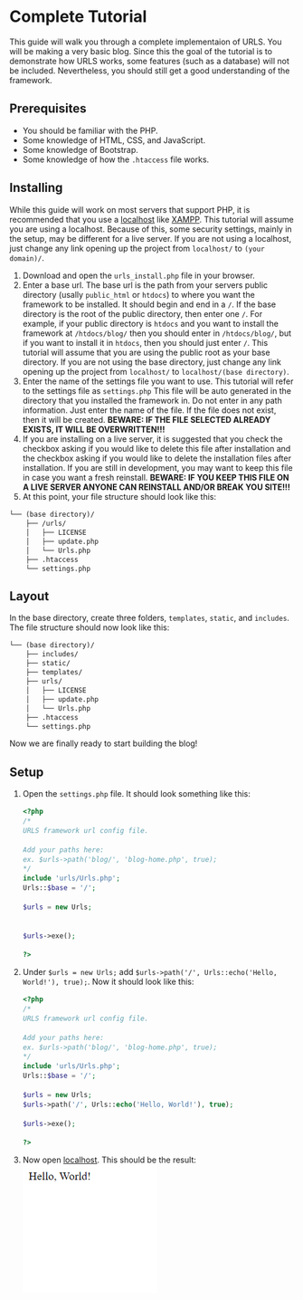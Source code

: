 # Complete Tutorial
This guide will walk you through a complete implementaion of URLS. You will be making a very basic blog. Since this the goal of the tutorial is to demonstrate how URLS works, some features (such as a database) will not be included. Nevertheless, you should still get a good understanding of the framework.

## Prerequisites
* You should be familiar with the PHP.
* Some knowledge of HTML, CSS, and JavaScript.
* Some knowledge of Bootstrap.
* Some knowledge of how the `.htaccess` file works.

## Installing
While this guide will work on most servers that support PHP, it is recommended that you use a [localhost](https://en.wikipedia.org/wiki/Localhost) like [XAMPP](https://www.apachefriends.org/). This tutorial will assume you are using a localhost. Because of this, some security settings, mainly in the setup, may be different for a live server. If you are not using a localhost, just change any link opening up the project from `localhost/` to `(your domain)/`.
1. Download and open the `urls_install.php` file in your browser.
2. Enter a base url. The base url is the path from your servers public directory (usally `public_html` or `htdocs`) to where you want the framework to be installed. It should begin and end in a `/`. If the base directory is the root of the public directory, then enter one `/`. For example, if your public directory is `htdocs` and you want to install the framework at `/htdocs/blog/` then you should enter in `/htdocs/blog/`, but if you want to install it in `htdocs`, then you should just enter `/`. This tutorial will assume that you are using the public root as your base directory. If you are not using the base directory, just change any link opening up the project from `localhost/` to `localhost/(base directory)`.
3. Enter the name of the settings file you want to use. This tutorial will refer to the settings file as `settings.php` This file will be auto generated in the directory that you installed the framework in. Do not enter in any path information. Just enter the name of the file. If the file does not exist, then it will be created. **BEWARE: IF THE FILE SELECTED ALREADY EXISTS, IT WILL BE OVERWRITTEN!!!**
4. If you are installing on a live server, it is suggested that you check the checkbox asking if you would like to delete this file after installation and the checkbox asking if you would like to delete the installation files after installation. If you are still in development, you may want to keep this file in case you want a fresh reinstall. **BEWARE: IF YOU KEEP THIS FILE ON A LIVE SERVER ANYONE CAN REINSTALL AND/OR BREAK YOU SITE!!!**
5. At this point, your file structure should look like this:
```
└── (base directory)/
    ├── /urls/
    │   ├── LICENSE
    │   ├── update.php
    │   └── Urls.php
    ├── .htaccess
    └── settings.php
```

## Layout
In the base directory, create three folders, `templates`, `static`, and `includes`. The file structure should now look like this:
```
└── (base directory)/
    ├── includes/
    ├── static/
    ├── templates/
    ├── urls/
    │   ├── LICENSE
    │   ├── update.php
    │   └── Urls.php
    ├── .htaccess
    └── settings.php
```
Now we are finally ready to start building the blog!

## Setup
1. Open the `settings.php` file. It should look something like this:
   ```PHP
   <?php
   /*
   URLS framework url config file.

   Add your paths here:
   ex. $urls->path('blog/', 'blog-home.php', true);
   */
   include 'urls/Urls.php';
   Urls::$base = '/';

   $urls = new Urls;


   $urls->exe();

   ?>
   ```
2. Under `$urls = new Urls;` add `$urls->path('/', Urls::echo('Hello, World!'), true);`. Now it should look like this:
   ```PHP
   <?php
   /*
   URLS framework url config file.

   Add your paths here:
   ex. $urls->path('blog/', 'blog-home.php', true);
   */
   include 'urls/Urls.php';
   Urls::$base = '/';

   $urls = new Urls;
   $urls->path('/', Urls::echo('Hello, World!'), true);

   $urls->exe();

   ?>
   ```
3. Now open [localhost](http://localhost/). This should be the result:  
   <picture>
       <img alt="Output" src="/examples/static/hello_world_tutorial.png">
   </picture>
